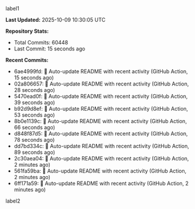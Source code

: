 
label1 
<!-- ACTIVITY_START -->
**Last Updated:** 2025-10-09 10:30:05 UTC

**Repository Stats:**
- Total Commits: 60448
- Last Commit: 15 seconds ago

**Recent Commits:**
- 6ae4999fd: 🤖 Auto-update README with recent activity (GitHub Action, 15 seconds ago)
- 02a806657: 🤖 Auto-update README with recent activity (GitHub Action, 28 seconds ago)
- 5470ead0f: 🤖 Auto-update README with recent activity (GitHub Action, 39 seconds ago)
- b92d9d8ef: 🤖 Auto-update README with recent activity (GitHub Action, 53 seconds ago)
- 8b0e1139c: 🤖 Auto-update README with recent activity (GitHub Action, 66 seconds ago)
- d848f87d5: 🤖 Auto-update README with recent activity (GitHub Action, 78 seconds ago)
- dd7bd334c: 🤖 Auto-update README with recent activity (GitHub Action, 89 seconds ago)
- 2c30aea04: 🤖 Auto-update README with recent activity (GitHub Action, 2 minutes ago)
- 561fa59ba: 🤖 Auto-update README with recent activity (GitHub Action, 2 minutes ago)
- 6ff171a59: 🤖 Auto-update README with recent activity (GitHub Action, 2 minutes ago)
<!-- ACTIVITY_END -->

label2
